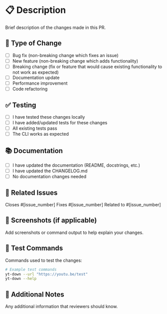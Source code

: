 # 📋 Description

Brief description of the changes made in this PR.

## 🔄 Type of Change

- [ ] Bug fix (non-breaking change which fixes an issue)
- [ ] New feature (non-breaking change which adds functionality)
- [ ] Breaking change (fix or feature that would cause existing functionality to not work as expected)
- [ ] Documentation update
- [ ] Performance improvement
- [ ] Code refactoring

## ✅ Testing

- [ ] I have tested these changes locally
- [ ] I have added/updated tests for these changes
- [ ] All existing tests pass
- [ ] The CLI works as expected

## 📚 Documentation

- [ ] I have updated the documentation (README, docstrings, etc.)
- [ ] I have updated the CHANGELOG.md
- [ ] No documentation changes needed

## 🔗 Related Issues

Closes #[issue_number]
Fixes #[issue_number]
Related to #[issue_number]

## 📸 Screenshots (if applicable)

Add screenshots or command output to help explain your changes.

## 🧪 Test Commands

Commands used to test the changes:

```bash
# Example test commands
yt-down --url "https://youtu.be/test"
yt-down --help
```

## 📝 Additional Notes

Any additional information that reviewers should know.

